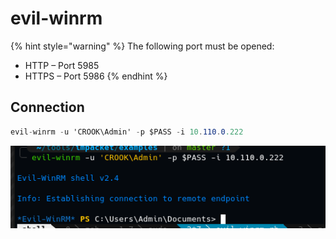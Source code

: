 # evil-winrm

{% hint style="warning" %}
The following port must be opened:

* HTTP – Port 5985
* HTTPS – Port 5986
{% endhint %}

## Connection

```csharp
evil-winrm -u 'CROOK\Admin' -p $PASS -i 10.110.0.222
```

![](../../../../.gitbook/assets/image%20%28153%29.png)



